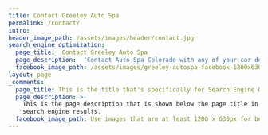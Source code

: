 ```yaml
---
title: Contact Greeley Auto Spa
permalink: /contact/
intro:
header_image_path: /assets/images/header/contact.jpg
search_engine_optimization:
  page_title:  Contact Greeley Auto Spa
  page_description:  'Contact Auto Spa Colorado with any of your car detailing needs.'
  facebook_image_path: /assets/images/greeley-autospa-facebook-1200x630.png
layout: page
_comments:
  page_title: This is the title that's specifically for Search Engine Optimization.
  page_description: >-
    This is the page description that is shown below the page title in the
    search engine results.
  facebook_image_path: Use images that are at least 1200 x 630px for best results or a minimum of at least 600 x 315px. 
---
```

